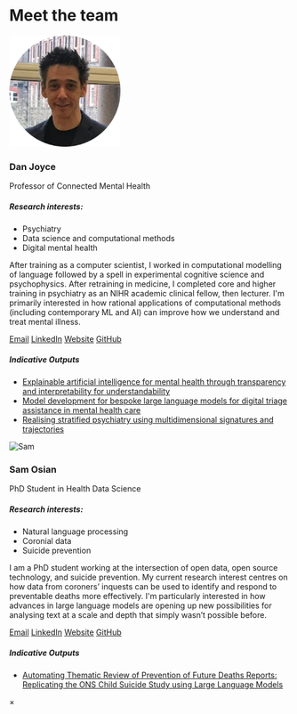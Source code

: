 # Meet the team

<style>
.team-photo {
  width: 200px;
  height: 200px;
}
</style>

<div class="team-container">

<div class="team-card">
  <img src="../../assets/images/dan.png" alt="Dan" class="team-photo off-glb" />
  <h3>Dan Joyce</h3>
  <p class="team-title">Professor of Connected Mental Health</p>
  <div class="team-interests">
    <h5>Research interests:</h5>
    <ul>
      <li>Psychiatry</li>
      <li>Data science and computational methods</li>
      <li>Digital mental health</li>
    </ul>
  </div>
  <div class="team-bio">
    <p>After training as a computer scientist, I worked in computational modelling of language followed by a spell in experimental cognitive science and psychophysics. After retraining in medicine, I completed core and higher training in psychiatry as an NIHR academic clinical fellow, then lecturer. I'm primarily interested in how rational applications of computational methods (including contemporary ML and AI) can improve how we understand and treat mental illness.</p>
    <p class="team-links">
      <a href="mailto:D.Joyce@liverpool.ac.uk"><span class="mdi mdi-email"></span> Email</a>
      <a href="https://www.linkedin.com/in/dan-w-joyce-6870166b/"><span class="mdi mdi-linkedin"></span> LinkedIn</a>
      <a href="https://www.danwjoyce.com"><span class="mdi mdi-web"></span> Website</a>
      <a href="https://github.com/danwjoyce"><span class="mdi mdi-github"></span> GitHub</a>
    </p>
    <h5>Indicative Outputs</h5>
    <ul>
      <li><a href="https://www.nature.com/articles/s41746-023-00751-9">Explainable artificial intelligence for mental health through transparency and interpretability for understandability</a></li>
      <li><a href="https://www.sciencedirect.com/science/article/pii/S0933365724002306">Model development for bespoke large language models for digital triage assistance in mental health care</a></li>
      <li><a href="https://translational-medicine.biomedcentral.com/articles/10.1186/s12967-016-1116-1">Realising stratified psychiatry using multidimensional signatures and trajectories</a></li>
    </ul>
  </div>
</div>



<div class="team-card">
  <img src="../../assets/images/sam.png" alt="Sam" class="team-photo off-glb" />
  <h3>Sam Osian</h3>
  <p class="team-title">PhD Student in Health Data Science</p>
  <div class="team-interests">
    <h5>Research interests:</h5>
    <ul>
      <li>Natural language processing</li>
      <li>Coronial data</li>
      <li>Suicide prevention</li>
    </ul>
  </div>
  <div class="team-bio">
    <p>I am a PhD student working at the intersection of open data, open source technology, and suicide prevention. My current research interest centres on how data from coroners’ inquests can be used to identify and respond to preventable deaths more effectively. I'm particularly interested in how advances in large language models are opening up new possibilities for analysing text at a scale and depth that simply wasn’t possible before.</p>
    <p class="team-links">
      <a href="mailto:samoand@liverpool.ac.uk"><span class="mdi mdi-email"></span> Email</a>
      <a href="https://www.linkedin.com/in/sam-o-andrews/"><span class="mdi mdi-linkedin"></span> LinkedIn</a>
      <a href="https://sam-osian.com/"><span class="mdi mdi-web"></span> Website</a>
      <a href="https://github.com/Sam-Osian/"><span class="mdi mdi-github"></span> GitHub</a>
    </p>
    <h5>Indicative Outputs</h5>
    <ul>
      <li><a href="https://arxiv.org/abs/2507.20786">Automating Thematic Review of Prevention of Future Deaths Reports: Replicating the ONS Child Suicide Study using Large Language Models</a></li>
    </ul>
  </div>
</div>

</div>

<div id="team-modal" class="team-modal">
  <div class="team-modal-content">
    <span class="team-modal-close">&times;</span>
    <div id="team-modal-body"></div>
  </div>
</div>

